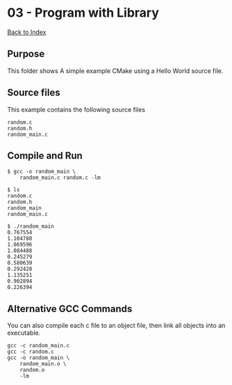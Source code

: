 # 03 - Program with Library

[Back to Index](../README.md)

## Purpose

This folder shows A simple example CMake using a Hello World source file. 

## Source files

This example contains the following source files

    random.c  
    random.h  
    random_main.c

## Compile and Run

    $ gcc -o random_main \
        random_main.c random.c -lm

    $ ls
    random.c  
    random.h  
    random_main  
    random_main.c

    $ ./random_main
    0.767554
    1.104780
    1.069596
    1.084488
    0.245279
    0.580639
    0.292428
    1.135251
    0.902894
    0.226394

## Alternative GCC Commands

You can also compile each c file to an object file, 
then link all objects into an executable.

    gcc -c random_main.c
    gcc -c random.c
    gcc -o random_main \
        random_main.o \
        random.o 
        -lm




